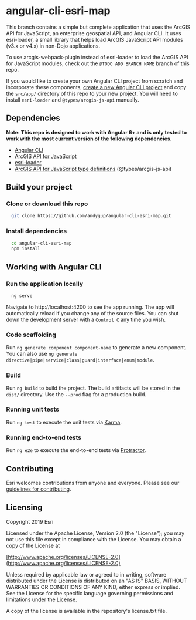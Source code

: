 # angular-cli-esri-map

This branch contains a simple but complete application that uses the ArcGIS API for JavaScript, an enterprise geospatial API, and Angular CLI. It uses esri-loader, a small library that helps load ArcGIS JavaScript API modules (v3.x or v4.x) in non-Dojo applications.

To use arcgis-webpack-plugin instead of esri-loader to load the ArcGIS API for JavaScript modules, check out the `@TODO ADD BRANCH NAME` branch of this repo.

If you would like to create your own Angular CLI project from scratch and incorporate these components, [create a new Angular CLI project](https://cli.angular.io/) and copy the `src/app/` directory of this repo to your new project. You will need to install `esri-loader` and `@types/arcgis-js-api` manually.

## Dependencies

**Note: This repo is designed to work with Angular 6+ and is only tested to work with the most current version of the following dependencies.**

- [Angular CLI](https://github.com/angular/angular-cli)
- [ArcGIS API for JavaScript](https://developers.arcgis.com/javascript/)
- [esri-loader](https://github.com/Esri/esri-loader)
- [ArcGIS API for JavaScript type definitions](https://github.com/Esri/jsapi-resources/tree/master/4.x/typescript) (@types/arcgis-js-api)

## Build your project

### Clone or download this repo

```bash
  git clone https://github.com/andygup/angular-cli-esri-map.git
```

### Install dependencies

```bash
  cd angular-cli-esri-map
  npm install
```

## Working with Angular CLI

### Run the application locally

```bash
  ng serve
```

Navigate to http://localhost:4200 to see the app running. The app will automatically reload if you change any of the source files. You can shut down the development server with a `Control C` any time you wish.

### Code scaffolding

Run `ng generate component component-name` to generate a new component. You can also use `ng generate directive|pipe|service|class|guard|interface|enum|module`.

### Build

Run `ng build` to build the project. The build artifacts will be stored in the `dist/` directory. Use the `--prod` flag for a production build.

### Running unit tests

Run `ng test` to execute the unit tests via [Karma](https://karma-runner.github.io).

### Running end-to-end tests

Run `ng e2e` to execute the end-to-end tests via [Protractor](http://www.protractortest.org/).

## Contributing

Esri welcomes contributions from anyone and everyone. Please see our [guidelines for contributing](https://github.com/esri/contributing).

## Licensing

Copyright 2019 Esri

Licensed under the Apache License, Version 2.0 (the "License"); you may not use this file except in compliance with the License. You may obtain a copy of the License at

[http://www.apache.org/licenses/LICENSE-2.0](http://www.apache.org/licenses/LICENSE-2.0)

Unless required by applicable law or agreed to in writing, software distributed under the License is distributed on an "AS IS" BASIS, WITHOUT WARRANTIES OR CONDITIONS OF ANY KIND, either express or implied. See the License for the specific language governing permissions and limitations under the License.

A copy of the license is available in the repository's license.txt file.
